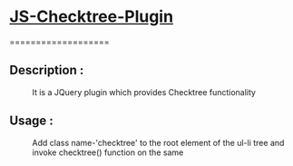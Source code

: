<h1><u>JS-Checktree-Plugin</u></h1>
===================

<dl><h2>Description :</h2></dl>
<dd>It is a JQuery plugin which provides Checktree functionality</dd>

<dl><h2>Usage :</h2></dl> 
<dd>Add class name-'checktree' to the root element of the ul-li tree and invoke checktree() function on the same</dd>
